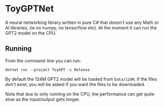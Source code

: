 # ToyGPTNet

A neural networking library written in pure C# that doesn't use any Math or AI libraries, (ie no numpy, no tensorflow etc). At the moment it can run the GPT2 model on the CPU.

## Running

From the command-line you can run:

```
dotnet run --project ToyGPT -c Release
```

By default the 124M GPT2 model will be loaded from `Data/124M`, if the files don't exist, you will be asked if you want the files to be downloaded.

Note that due to only running on the CPU, the performance can get quite slow as the input/output gets longer.